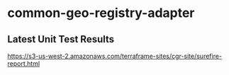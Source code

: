# common-geo-registry-adapter

## Latest Unit Test Results
https://s3-us-west-2.amazonaws.com/terraframe-sites/cgr-site/surefire-report.html
